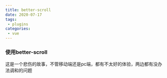 ```yaml
---
title: better-scroll
date: 2020-07-17
tags:
 - plugins
categories: 
 - vue
---
```


### 使用better-scroll

这是一个悲伤的故事，不管移动端还是pc端，都有不太好的体验，两边都有没办法调和的问题
